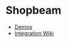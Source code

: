 # Shopbeam
* [Demos](http://demo.shopbeam.com/examples)
* [Integration Wiki](http://demo.shopbeam.com/wiki)
